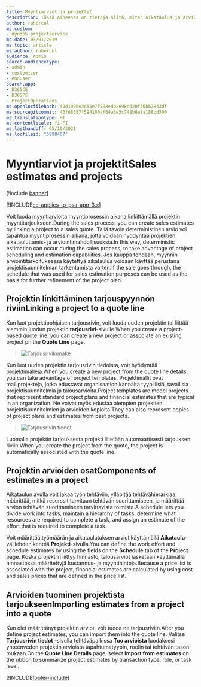 ```yaml
---
title: Myyntiarviot ja projektit
description: Tässä aiheessa on tietoja siitä, miten aikataulua ja arvioita voidaan hyödyntää myyntiprosessissa.
author: ruhercul
ms.custom:
- dyn365-projectservice
ms.date: 03/01/2019
ms.topic: article
ms.author: ruhercul
audience: Admin
search.audienceType:
- admin
- customizer
- enduser
search.app:
- D365CE
- D365PS
- ProjectOperations
ms.openlocfilehash: 49d109be3d55e7f208edb2698e420f40bb7843df
ms.sourcegitcommit: 40f68387f594180af64a5e5c748b6efa188bd300
ms.translationtype: HT
ms.contentlocale: fi-FI
ms.lasthandoff: 05/10/2021
ms.locfileid: "5998407"
---
```

# <a name="sales-estimates-and-projects"></a><span data-ttu-id="5a1e0-103">Myyntiarviot ja projektit</span><span class="sxs-lookup"><span data-stu-id="5a1e0-103">Sales estimates and projects</span></span>

[!include [banner](../includes/psa-now-project-operations.md)]

[!INCLUDE[cc-applies-to-psa-app-3.x](../includes/cc-applies-to-psa-app-3x.md)]

<span data-ttu-id="5a1e0-104">Voit luoda myyntiarvioita myyntiprosessin aikana linkittämällä projektin myyntitarjoukseen.</span><span class="sxs-lookup"><span data-stu-id="5a1e0-104">During the sales process, you can create sales estimates by linking a project to a sales quote.</span></span> <span data-ttu-id="5a1e0-105">Tällä tavoin deterministinen arvio voi tapahtua myyntiprosessin aikana, jotta voidaan hyödyntää projektien aikatauluttamis- ja arviointimahdollisuuksia.</span><span class="sxs-lookup"><span data-stu-id="5a1e0-105">In this way, deterministic estimation can occur during the sales process, to take advantage of project scheduling and estimation capabilities.</span></span> <span data-ttu-id="5a1e0-106">Jos kauppa tehdään, myynnin arviointitarkoituksessa käytettyä aikataulua voidaan käyttää perustana projektisuunnitelman tarkentamista varten.</span><span class="sxs-lookup"><span data-stu-id="5a1e0-106">If the sale goes through, the schedule that was used for sales estimation purposes can be used as the basis for further refinement of the project plan.</span></span>

## <a name="linking-a-project-to-a-quote-line"></a><span data-ttu-id="5a1e0-107">Projektin linkittäminen tarjouspyynnön riviin</span><span class="sxs-lookup"><span data-stu-id="5a1e0-107">Linking a project to a quote line</span></span>

<span data-ttu-id="5a1e0-108">Kun luot projektipohjaisen tarjousrivin, voit luoda uuden projektin tai liittää aiemmin luodun projektin **tarjousrivi**-sivulle.</span><span class="sxs-lookup"><span data-stu-id="5a1e0-108">When you create a project-based quote line, you can create a new project or associate an existing project pn the **Quote Line** page.</span></span> 

> ![Tarjousrivilomake](media/project-8.png)
 
<span data-ttu-id="5a1e0-110">Kun luot uuden projektin tarjousrivin tiedoista, voit hyödyntää projektimalleja.</span><span class="sxs-lookup"><span data-stu-id="5a1e0-110">When you create a new project from the quote line details, you can take advantage of project templates.</span></span> <span data-ttu-id="5a1e0-111">Projektimallit ovat malliprojekteja, jotka edustavat organisaation kannalta tyypillisiä, tavallisia projektisuunnitelmia ja talousarvioita.</span><span class="sxs-lookup"><span data-stu-id="5a1e0-111">Project templates are model projects that represent standard project plans and financial estimates that are typical in an organization.</span></span> <span data-ttu-id="5a1e0-112">Ne voivat myös edustaa aiempien projektien projektisuunnitelmien ja arvioiden kopioita.</span><span class="sxs-lookup"><span data-stu-id="5a1e0-112">They can also represent copies of project plans and estimates from past projects.</span></span>

> ![Tarjousrivin tiedot](media/project-9.png)
  
<span data-ttu-id="5a1e0-114">Luomalla projektin tarjouksesta projekti liitetään automaattisesti tarjouksen riviin.</span><span class="sxs-lookup"><span data-stu-id="5a1e0-114">When you create the project from the quote, the project is automatically associated with the quote line.</span></span>

## <a name="components-of-estimates-in-a-project"></a><span data-ttu-id="5a1e0-115">Projektin arvioiden osat</span><span class="sxs-lookup"><span data-stu-id="5a1e0-115">Components of estimates in a project</span></span>

<span data-ttu-id="5a1e0-116">Aikataulun avulla voit jakaa työn tehtäviin, ylläpitää tehtävähierarkiaa, määrittää, mitkä resurssit tarvitaan tehtävän suorittamiseen, ja määrittää arvion tehtävän suorittamiseen tarvittavista toimista.</span><span class="sxs-lookup"><span data-stu-id="5a1e0-116">A schedule lets you divide work into tasks, maintain a hierarchy of tasks, determine what resources are required to complete a task, and assign an estimate of the effort that is required to complete a task.</span></span>

<span data-ttu-id="5a1e0-117">Voit määrittää työmäärän ja aikataulutuksen arviot käyttämällä **Aikataulu**-välilehden kenttiä **Projekti**-sivulla.</span><span class="sxs-lookup"><span data-stu-id="5a1e0-117">You can define the work effort and schedule estimates by using the fields on the **Schedule** tab of the **Project** page.</span></span> <span data-ttu-id="5a1e0-118">Koska projektiin liittyy hinnasto, talousarviot lasketaan käyttämällä hinnastossa määritettyjä kustannus- ja myyntihintoja.</span><span class="sxs-lookup"><span data-stu-id="5a1e0-118">Because a price list is associated with the project, financial estimates are calculated by using cost and sales prices that are defined in the price list.</span></span>

## <a name="importing-estimates-from-a-project-into-a-quote"></a><span data-ttu-id="5a1e0-119">Arvioiden tuominen projektista tarjoukseen</span><span class="sxs-lookup"><span data-stu-id="5a1e0-119">Importing estimates from a project into a quote</span></span>

<span data-ttu-id="5a1e0-120">Kun olet määrittänyt projektin arviot, voit tuoda ne tarjousriviin.</span><span class="sxs-lookup"><span data-stu-id="5a1e0-120">After you define project estimates, you can import them into the quote line.</span></span> <span data-ttu-id="5a1e0-121">Valitse **Tarjousrivin tiedot** -sivulla tehtäväpalkissa **Tuo arvioista** luodaksesi yhteenvedon projektin arvioista tapahtumatyypin, roolin tai tehtävän tason mukaan.</span><span class="sxs-lookup"><span data-stu-id="5a1e0-121">On the **Quote Line Details** page, select **Import from estimates** on the ribbon to summarize project estimates by transaction type, role, or task level.</span></span>


[!INCLUDE[footer-include](../includes/footer-banner.md)]